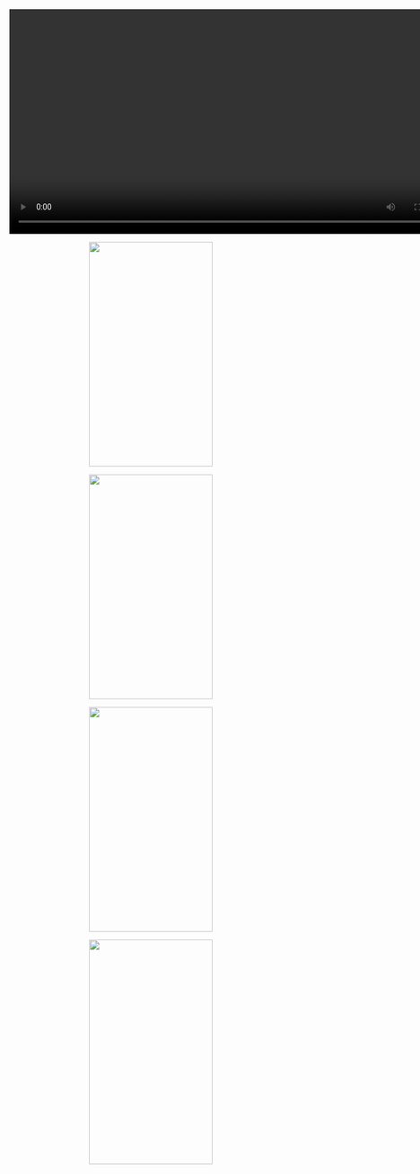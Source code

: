 <div align="center">
<video src="https://github.com/Shahnawazk7944/Simple_Age_Calculator/assets/74444644/f99df446-18c7-425e-887d-3b2690fffc31" height="400" ></video>
</div>

<p align="center"><img src="" width="220" height="400" ></p>
<p align="center"><img src="" width="220" height="400" ></p>
<p align="center"><img src="" width="220" height="400" ></p>
<p align="center"><img src="" width="220" height="400" ></p>

